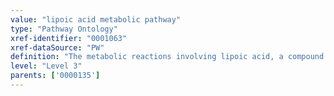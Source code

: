 ```yaml
---
value: "lipoic acid metabolic pathway"
type: "Pathway Ontology"
xref-identifier: "0001063"
xref-dataSource: "PW"
definition: "The metabolic reactions involving lipoic acid, a compound derived from octanoic acid that contains two sulfur centers. Lipoic acid is a co-factor for the pyruvate dehydrogenase complex responsible for the irreversible decarboxylation of pyruvate to acetyl-CoA."
level: "Level 3"
parents: ['0000135']
---
```

